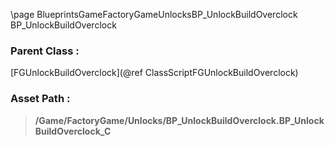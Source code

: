 \page BlueprintsGameFactoryGameUnlocksBP_UnlockBuildOverclock BP_UnlockBuildOverclock
### Parent Class :
[FGUnlockBuildOverclock](@ref ClassScriptFGUnlockBuildOverclock)
### Asset Path :
<b><blockquote>/Game/FactoryGame/Unlocks/BP_UnlockBuildOverclock.BP_UnlockBuildOverclock_C</blockquote></b>
